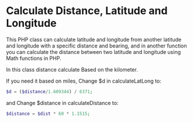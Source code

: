 # Calculate Distance, Latitude and Longitude
This PHP class can calculate latitude and longitude from another latitude and longitude with a specific distance and bearing, and in another function you can calculate the distance between two latitude and longitude using Math functions in PHP.

In this class distance calculate Based on the kilometer.

If you need it based on miles, Change $d in calculateLatLong to:

```PHP
$d = ($distance/1.609344) / 6371;
```



and Change $distance in calculateDistance to:

```PHP
$distance = $dist * 60 * 1.1515;
```

